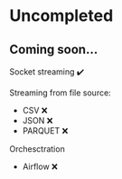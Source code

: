# Uncompleted

## Coming soon...

Socket streaming :heavy_check_mark:

Streaming from file source:

- CSV :x:
- JSON :x:
- PARQUET :x:

Orchesctration

- Airflow :x: